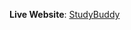 **Live Website**: [StudyBuddy](https://vercel.live/link/study-buddy-silk.vercel.app?via=deployment-domains-list&p=1)
